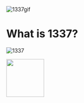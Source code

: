 ![1337gif](https://user-images.githubusercontent.com/61026156/151660954-74604431-5e44-4013-a93e-091f60fcb296.gif)

# What is 1337?

![1337](https://user-images.githubusercontent.com/61026156/151661210-4431e8c3-3e94-4de1-81d7-d2ae608ef57f.png)

<p float="left">
  <img src="/https://user-images.githubusercontent.com/61026156/151661210-4431e8c3-3e94-4de1-81d7-d2ae608ef57f.png" width="100" />
</p>
